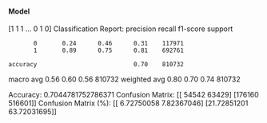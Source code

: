 #### Model
[1 1 1 ... 0 1 0]
Classification Report:
              precision    recall  f1-score   support

           0       0.24      0.46      0.31    117971
           1       0.89      0.75      0.81    692761

    accuracy                           0.70    810732
   macro avg       0.56      0.60      0.56    810732
weighted avg       0.80      0.70      0.74    810732

Accuracy: 0.7044781752786371
Confusion Matrix:
[[ 54542  63429]
 [176160 516601]]
Confusion Matrix (%):
[[ 6.72750058  7.82367046]
 [21.72851201 63.72031695]]
